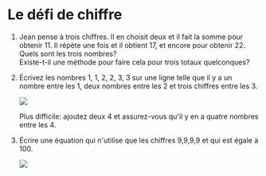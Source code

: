 # Le défi de chiffre

1. Jean pense à trois chiffres. Il en choisit deux et il fait la somme pour obtenir 11. Il répète une fois et il obtient 17, et encore pour obtenir 22. Quels sont les trois nombres?   
   Existe-t-il une méthode pour faire cela pour trois totaux quelconques?

2. Écrivez les nombres 1, 1, 2, 2, 3, 3 sur une ligne telle que il y a un nombre entre les 1, deux nombres entre les 2 et trois chiffres entre les 3.

    ![](https://github.com/supportingami/sami-maths-club/blob/master/maths-club-pack/images/number-challenge-1.png?raw=true)

    Plus difficile: ajoutez deux 4 et assurez-vous qu'il y en a quatre nombres entre les 4.
3. Écrire une équation qui n'utilise que les chiffres 9,9,9,9 et qui est égale à 100.

   ![](https://github.com/supportingami/sami-maths-club/blob/master/maths-club-pack/images/number-challenge-2.png?raw=true)

